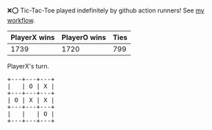 :x::o: Tic-Tac-Toe played indefinitely by github action runners! See [my workflow](.github/workflows/play.yaml).

|PlayerX wins|PlayerO wins|Ties|
|-|-|-|
|1739|1720|799|

PlayerX's turn.

<pre>
+---+---+---+
|   | O | X |
+---+---+---+
| O | X | X |
+---+---+---+
|   |   | O |
+---+---+---+
</pre>